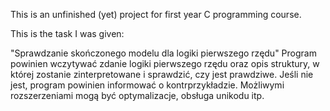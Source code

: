 This is an unfinished (yet) project for first year C programming course.

This is the task I was given:

"Sprawdzanie skończonego modelu dla logiki pierwszego rzędu"
Program   powinien   wczytywać   zdanie   logiki   pierwszego   rzędu   oraz   opis   struktury,
w której zostanie zinterpretowane i sprawdzić, czy jest prawdziwe. Jeśli nie jest, program
powinien   informować   o   kontrprzykładzie.   Możliwymi   rozszerzeniami   mogą   być
optymalizacje, obsługa unikodu itp. 
